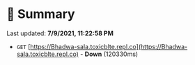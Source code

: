 # 📖 Summary
Last updated: **7/9/2021, 11:22:58 PM**

- `GET` [https://Bhadwa-sala.toxicblte.repl.co](https://Bhadwa-sala.toxicblte.repl.co) - **Down** (120330ms)
